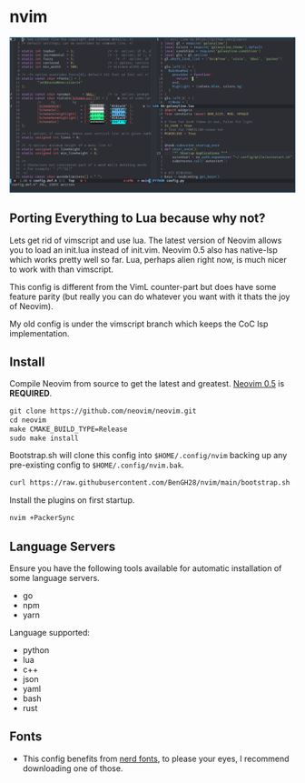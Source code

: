 # nvim

![nvim](https://github.com/BenGH28/dots/blob/master/.screenshots/nvim-lua-config.png)

## Porting Everything to Lua because why not?

Lets get rid of vimscript and use lua.  The latest version of Neovim allows you to load an init.lua instead of init.vim.
Neovim 0.5 also has native-lsp which works pretty well so far.  Lua, perhaps alien right now, is much nicer to work with than vimscript.

This config is different from the VimL counter-part but does have some feature parity (but really you can do whatever you want with it
thats the joy of Neovim).

My old config is under the vimscript branch which keeps the CoC lsp implementation.

## Install

Compile Neovim from source to get the latest and greatest.
[Neovim 0.5](https://github.com/neovim/neovim) is **REQUIRED**.

```
git clone https://github.com/neovim/neovim.git
cd neovim
make CMAKE_BUILD_TYPE=Release
sudo make install
```

Bootstrap.sh will clone this config into `$HOME/.config/nvim`
backing up any pre-existing config to `$HOME/.config/nvim.bak`.

```sh
curl https://raw.githubusercontent.com/BenGH28/nvim/main/bootstrap.sh | sh
```

Install the plugins on first startup.

```sh
nvim +PackerSync
```

## Language Servers

Ensure you have the following tools available for automatic installation of some language servers.
- go
- npm
- yarn

Language supported:
- python
- lua
- c++
- json
- yaml
- bash
- rust

## Fonts

- This config benefits from [nerd fonts](https://github.com/ryanoasis/nerd-fonts.git), to please your eyes,
I recommend downloading one of those.

